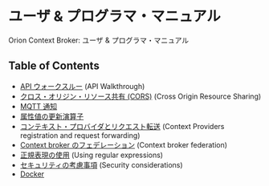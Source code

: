 
# ユーザ & プログラマ・マニュアル

 Orion Context Broker: ユーザ & プログラマ・マニュアル

## Table of Contents

  * [API ウォークスルー](walkthrough_apiv2.md) (API Walkthrough)
  * [クロス・オリジン・リソース共有 (CORS)](cors.md) (Cross Origin Resource Sharing)
  * [MQTT 通知](mqtt_notifications.md)
  * [属性値の更新演算子](update_operators.md)
  * [コンテキスト・プロバイダとリクエスト転送](context_providers.md) (Context Providers registration and request forwarding)
  * [Context broker のフェデレーション](federation.md) (Context broker federation)
  * [正規表現の使用](regex.md) (Using regular expressions)
  * [セキュリティの考慮事項](security.md) (Security considerations)
  * [Docker](docker.md)
